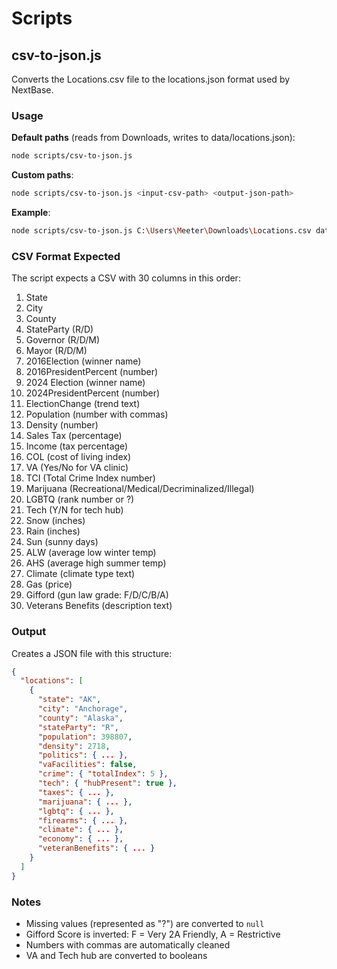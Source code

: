 # Scripts

## csv-to-json.js

Converts the Locations.csv file to the locations.json format used by NextBase.

### Usage

**Default paths** (reads from Downloads, writes to data/locations.json):
```bash
node scripts/csv-to-json.js
```

**Custom paths**:
```bash
node scripts/csv-to-json.js <input-csv-path> <output-json-path>
```

**Example**:
```bash
node scripts/csv-to-json.js C:\Users\Meeter\Downloads\Locations.csv data/locations.json
```

### CSV Format Expected

The script expects a CSV with 30 columns in this order:

1. State
2. City
3. County
4. StateParty (R/D)
5. Governor (R/D/M)
6. Mayor (R/D/M)
7. 2016Election (winner name)
8. 2016PresidentPercent (number)
9. 2024 Election (winner name)
10. 2024PresidentPercent (number)
11. ElectionChange (trend text)
12. Population (number with commas)
13. Density (number)
14. Sales Tax (percentage)
15. Income (tax percentage)
16. COL (cost of living index)
17. VA (Yes/No for VA clinic)
18. TCI (Total Crime Index number)
19. Marijuana (Recreational/Medical/Decriminalized/Illegal)
20. LGBTQ (rank number or ?)
21. Tech (Y/N for tech hub)
22. Snow (inches)
23. Rain (inches)
24. Sun (sunny days)
25. ALW (average low winter temp)
26. AHS (average high summer temp)
27. Climate (climate type text)
28. Gas (price)
29. Gifford (gun law grade: F/D/C/B/A)
30. Veterans Benefits (description text)

### Output

Creates a JSON file with this structure:
```json
{
  "locations": [
    {
      "state": "AK",
      "city": "Anchorage",
      "county": "Alaska",
      "stateParty": "R",
      "population": 398807,
      "density": 2718,
      "politics": { ... },
      "vaFacilities": false,
      "crime": { "totalIndex": 5 },
      "tech": { "hubPresent": true },
      "taxes": { ... },
      "marijuana": { ... },
      "lgbtq": { ... },
      "firearms": { ... },
      "climate": { ... },
      "economy": { ... },
      "veteranBenefits": { ... }
    }
  ]
}
```

### Notes

- Missing values (represented as "?") are converted to `null`
- Gifford Score is inverted: F = Very 2A Friendly, A = Restrictive
- Numbers with commas are automatically cleaned
- VA and Tech hub are converted to booleans
